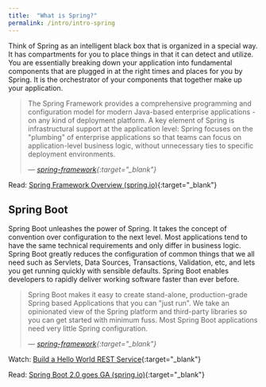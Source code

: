 ```yaml
---
title:  "What is Spring?"
permalink: /intro/intro-spring
---
```


Think of Spring as an intelligent black box that is organized in a special way. It has compartments for you to place things in that it can detect and utilize. You are essentially breaking down your application into fundamental components that are plugged in at the right times and places for you by Spring. It is the orchestrator of your components that together make up your application.

> The Spring Framework provides a comprehensive programming and configuration model for modern Java-based enterprise applications - on any kind of deployment platform. A key element of Spring is infrastructural support at the application level: Spring focuses on the "plumbing" of enterprise applications so that teams can focus on application-level business logic, without unnecessary ties to specific deployment environments. 
>
> &mdash; <cite>[spring-framework](http://spring.io/projects/spring-framework){:target="_blank"}</cite>

<i class='fas fa-bookmark'></i> Read: [Spring Framework Overview (spring.io)](https://docs.spring.io/spring-framework/docs/current/spring-framework-reference/overview.html#overview){:target="_blank"}

## Spring Boot

Spring Boot unleashes the power of Spring. It takes the concept of convention over configuration to the next level. Most applications tend to have the same technical requirements and only differ in business logic. Spring Boot greatly reduces the configuration of common things that we all need such as Servlets, Data Sources, Transactions, Validation, etc, and lets you get running quickly with sensible defaults. Spring Boot enables developers to rapidly deliver working software faster than ever before.

> Spring Boot makes it easy to create stand-alone, production-grade Spring based Applications that you can "just run". We take an opinionated view of the Spring platform and third-party libraries so you can get started with minimum fuss. Most Spring Boot applications need very little Spring configuration.
>
> &mdash; <cite>[spring-framework](http://spring.io/projects/spring-boot){:target="_blank"}</cite>

<i class='fas fa-play'></i> Watch: [Build a Hello World REST Service](https://www.youtube.com/watch?v=47xNBNd-LLI){:target="_blank"}

<i class='fas fa-bookmark'></i> Read: [Spring Boot 2.0 goes GA (spring.io)](https://spring.io/blog/2018/03/01/spring-boot-2-0-goes-ga){:target="_blank"}